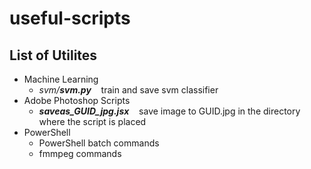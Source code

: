 # useful-scripts

## List of Utilites

- Machine Learning
    - *svm/**svm.py*** &nbsp;&nbsp; train and save svm classifier
- Adobe Photoshop Scripts
    - ***saveas_GUID_jpg.jsx*** &nbsp;&nbsp; save image to GUID.jpg in the directory where the script is placed 
- PowerShell
    - PowerShell batch commands
    - fmmpeg commands
    
